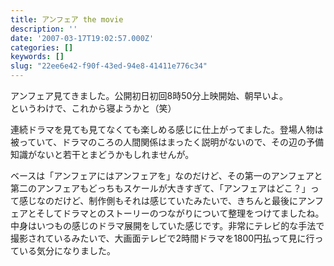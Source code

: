 ```yaml
---
title: アンフェア the movie
description: ''
date: '2007-03-17T19:02:57.000Z'
categories: []
keywords: []
slug: "22ee6e42-f90f-43ed-94e8-41411e776c34"
---
```

アンフェア見てきました。公開初日初回8時50分上映開始、朝早いよ。  
というわけで、これから寝ようかと（笑）

連続ドラマを見ても見てなくても楽しめる感じに仕上がってました。登場人物は被っていて、ドラマのころの人間関係はまったく説明がないので、その辺の予備知識がないと若干とまどうかもしれませんが。

ベースは「アンフェアにはアンフェアを」なのだけど、その第一のアンフェアと第二のアンフェアもどっちもスケールが大きすぎて、「アンフェアはどこ？」って感じなのだけど、制作側もそれは感じていたみたいで、きちんと最後にアンフェアとそしてドラマとのストーリーのつながりについて整理をつけてましたね。  
中身はいつもの感じのドラマ展開をしていた感じです。非常にテレビ的な手法で撮影されているみたいで、大画面テレビで2時間ドラマを1800円払って見に行っている気分になりました。